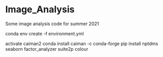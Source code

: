 # Image_Analysis
 Some image analysis code for summer 2021

conda env create -f environment.yml

activate caiman2
conda install caiman -c conda-forge
pip install nptdms seaborn factor_analyzer suite2p colour
